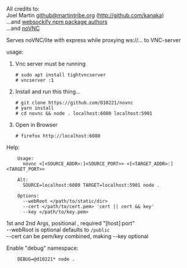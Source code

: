 All credits to:  
Joel Martin <github@martintribe.org> (http://github.com/kanaka)  
...and [websockify npm package authors](https://www.npmjs.com/package/websockify)  
...and [noVNC](https://github.com/novnc/noVNC)

Serves noVNC/lite with express while proxying ws://... to VNC-server

usage:

1.  Vnc server must be running

        # sudo apt install tightvncserver
        # vncserver :1

2.  Install and run this thing...

        # git clone https://github.com/D10221/novnc
        # yarn install
        # cd novnc && node . localhost:6080 localhost:5901

3.  Open in Browser

        # firefox http://localhost:6080

Help:

        Usage: 
          novnc <[<SOURCE_ADDR>:]<SOURCE_PORT>> <[<TARGET_ADDR>:]<TARGET_PORT>>

        Alt:
          SOURCE=localhost:6080 TARGET=localhost:5901 node .

        Options:
          --webRoot </path/to/static/dir> 
          --cert </path/to/cert.pem> 'cert || cert && key'
          --key </path/to/key.pem>

1st and 2nd Args, positional , required "[host]:port"  
--webRoot is optional defaults to `/public`  
--cert can be pem/key combined, making --key optional

Enable "debug" namespace:

        DEBUG=@d10221* node .

